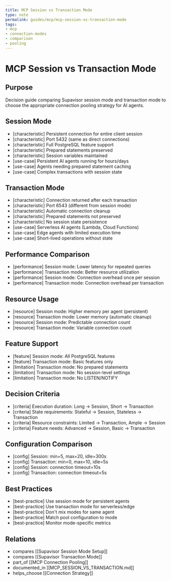 ```yaml
---
title: MCP Session vs Transaction Mode
type: note
permalink: guides/mcp/mcp-session-vs-transaction-mode
tags:
- mcp
- connection-modes
- comparison
- pooling
---
```


# MCP Session vs Transaction Mode

## Purpose

Decision guide comparing Supavisor session mode and transaction mode to choose the appropriate connection pooling strategy for AI agents.

## Session Mode

- [characteristic] Persistent connection for entire client session
- [characteristic] Port 5432 (same as direct connections)
- [characteristic] Full PostgreSQL feature support
- [characteristic] Prepared statements preserved
- [characteristic] Session variables maintained
- [use-case] Persistent AI agents running for hours/days
- [use-case] Agents needing prepared statement caching
- [use-case] Complex transactions with session state

## Transaction Mode

- [characteristic] Connection returned after each transaction
- [characteristic] Port 6543 (different from session mode)
- [characteristic] Automatic connection cleanup
- [characteristic] Prepared statements not preserved
- [characteristic] No session state persistence
- [use-case] Serverless AI agents (Lambda, Cloud Functions)
- [use-case] Edge agents with limited execution time
- [use-case] Short-lived operations without state

## Performance Comparison

- [performance] Session mode: Lower latency for repeated queries
- [performance] Transaction mode: Better resource utilization
- [performance] Session mode: Connection overhead once per session
- [performance] Transaction mode: Connection overhead per transaction

## Resource Usage

- [resource] Session mode: Higher memory per agent (persistent)
- [resource] Transaction mode: Lower memory (automatic cleanup)
- [resource] Session mode: Predictable connection count
- [resource] Transaction mode: Variable connection count

## Feature Support

- [feature] Session mode: All PostgreSQL features
- [feature] Transaction mode: Basic features only
- [limitation] Transaction mode: No prepared statements
- [limitation] Transaction mode: No session-level settings
- [limitation] Transaction mode: No LISTEN/NOTIFY

## Decision Criteria

- [criteria] Execution duration: Long → Session, Short → Transaction
- [criteria] State requirements: Stateful → Session, Stateless → Transaction
- [criteria] Resource constraints: Limited → Transaction, Ample → Session
- [criteria] Feature needs: Advanced → Session, Basic → Transaction

## Configuration Comparison

- [config] Session: min=5, max=20, idle=300s
- [config] Transaction: min=0, max=10, idle=5s
- [config] Session: connection timeout=10s
- [config] Transaction: connection timeout=5s

## Best Practices

- [best-practice] Use session mode for persistent agents
- [best-practice] Use transaction mode for serverless/edge
- [best-practice] Don't mix modes for same agent
- [best-practice] Match pool configuration to mode
- [best-practice] Monitor mode-specific metrics

## Relations

- compares [[Supavisor Session Mode Setup]]
- compares [[Supavisor Transaction Mode]]
- part_of [[MCP Connection Pooling]]
- documented_in [[MCP_SESSION_VS_TRANSACTION.md]]
- helps_choose [[Connection Strategy]]
